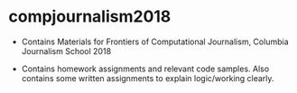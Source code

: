 # compjournalism2018

* Contains Materials for Frontiers of Computational Journalism, Columbia Journalism School 2018


* Contains homework assignments and relevant code samples. Also contains some written assignments to explain logic/working clearly.
